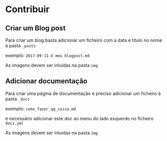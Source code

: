 # Contribuir 

## Criar um Blog post
Para criar um blog basta adicionar um ficheiro com a data e título no nome à pasta ```_posts```

exemplo:
```2017-09-11-O meu blogpost.md```


As imagens devem ser inluidas na pasta ```img```

## Adicionar documentação
Para criar uma página de documentação é preciso adicionar um ficheiro à pasta ```_docs```

exemplo:
```como_fazer_qq_coisa.md```

é necessário adicionar este doc ao menu do lado esquerdo no ficheiro ```docs.yml```

As imagens devem ser inluidas na pasta ```img```
